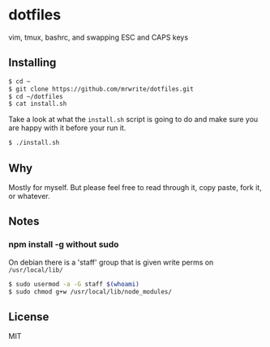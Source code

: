# dotfiles
vim, tmux, bashrc, and swapping ESC and CAPS keys

## Installing

```sh
$ cd ~
$ git clone https://github.com/mrwrite/dotfiles.git
$ cd ~/dotfiles
$ cat install.sh
```
Take a look at what the `install.sh` script is going to do and make sure you are happy with it before your run it.
```sh
$ ./install.sh
```

## Why
Mostly for myself. But please feel free to read through it, copy paste, fork it, or whatever.

## Notes

### npm install -g without sudo
On debian there is a 'staff' group that is given write perms on `/usr/local/lib/`
```sh
$ sudo usermod -a -G staff $(whoami)
$ sudo chmod g+w /usr/local/lib/node_modules/
```

## License
MIT
